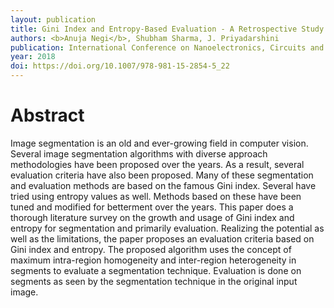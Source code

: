 ```yaml
---
layout: publication
title: Gini Index and Entropy-Based Evaluation - A Retrospective Study and Proposal of Evaluation Method for Image Segmentation
authors: <b>Anuja Negi</b>, Shubham Sharma, J. Priyadarshini
publication: International Conference on Nanoelectronics, Circuits and Communication Systems
year: 2018
doi: https://doi.org/10.1007/978-981-15-2854-5_22
---
```


# Abstract

Image segmentation is an old and ever-growing field in computer vision. Several image segmentation algorithms with diverse approach methodologies have been proposed over the years. As a result, several evaluation criteria have also been proposed. Many of these segmentation and evaluation methods are based on the famous Gini index. Several have tried using entropy values as well. Methods based on these have been tuned and modified for betterment over the years. This paper does a thorough literature survey on the growth and usage of Gini index and entropy for segmentation and primarily evaluation. Realizing the potential as well as the limitations, the paper proposes an evaluation criteria based on Gini index and entropy. The proposed algorithm uses the concept of maximum intra-region homogeneity and inter-region heterogeneity in segments to evaluate a segmentation technique. Evaluation is done on segments as seen by the segmentation technique in the original input image.